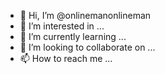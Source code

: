 - 👋 Hi, I’m @onlinemanonlineman
- 👀 I’m interested in ...
- 🌱 I’m currently learning ...
- 💞️ I’m looking to collaborate on ...
- 📫 How to reach me ...

<!---
onlinemanonlineman/onlinemanonlineman is a ✨ special ✨ repository because its `README.md` (this file) appears on your GitHub profile.
You can click the Preview link to take a look at your changes.
--->
